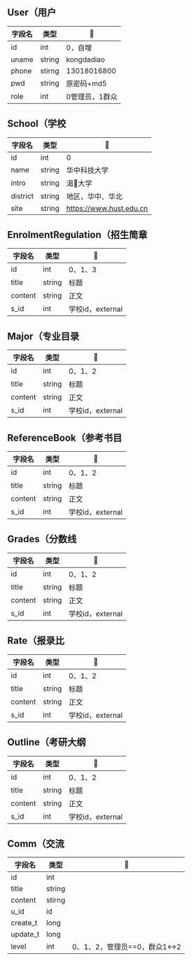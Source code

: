 ## User（用户 

| 字段名 | 类型   | 🌰              |
| ------ | ------ | -------------- |
| id     | int    | 0，自增        |
| uname  | string | kongdadiao     |
| phone  | stirng | 13018016800    |
| pwd    | string | 原密码+md5     |
| role   | int    | 0管理员，1群众 |



## School（学校 

| 字段名   | 类型   | 🌰                       |
| -------- | ------ | ----------------------- |
| id       | int    | 0                       |
| name     | string | 华中科技大学            |
| intro    | string | 渴🐔大学                 |
| district | string | 地区，华中、华北        |
| site     | string | https://www.hust.edu.cn |



## EnrolmentRegulation（招生简章 

| 字段名  | 类型   | 🌰                |
| ------- | ------ | ---------------- |
| id      | int    | 0、1、3          |
| title   | string | 标题             |
| content | string | 正文             |
| s_id    | int    | 学校id，external |





## Major（专业目录

| 字段名  | 类型   | 🌰                |
| ------- | ------ | ---------------- |
| id      | int    | 0、1、2          |
| title   | string | 标题             |
| content | string | 正文             |
| s_id    | int    | 学校id，external |



## ReferenceBook（参考书目

| 字段名  | 类型   | 🌰                |
| ------- | ------ | ---------------- |
| id      | int    | 0、1、2          |
| title   | string | 标题             |
| content | string | 正文             |
| s_id    | int    | 学校id，external |



## Grades（分数线 

| 字段名  | 类型   | 🌰                |
| ------- | ------ | ---------------- |
| id      | int    | 0、1、2          |
| title   | string | 标题             |
| content | string | 正文             |
| s_id    | int    | 学校id，external |



## Rate（报录比

| 字段名  | 类型   | 🌰                |
| ------- | ------ | ---------------- |
| id      | int    | 0、1、2          |
| title   | string | 标题             |
| content | string | 正文             |
| s_id    | int    | 学校id，external |



## Outline（考研大纲

| 字段名  | 类型   | 🌰                |
| ------- | ------ | ---------------- |
| id      | int    | 0、1、2          |
| title   | string | 标题             |
| content | string | 正文             |
| s_id    | int    | 学校id，external |



## Comm（交流 

| 字段名   | 类型   | 🌰                             |
| -------- | ------ | ----------------------------- |
| id       | int    |                               |
| title    | string |                               |
| content  | stirng |                               |
| u_id     | id     |                               |
| create_t | long   |                               |
| update_t | long   |                               |
| level    | int    | 0、1、2，管理员==0，群众1<->2 |

